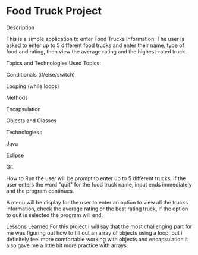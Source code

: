 # Food Truck Project

Description

This is a simple application to enter Food Trucks information.
The user is asked to enter up to 5 different food trucks and enter their name,
type of food and rating, then view the average rating and the highest-rated truck.

Topics and Technologies Used
Topics:

Conditionals (if/else/switch)

Looping (while loops)

Methods

Encapsulation

Objects and Classes

Technologies :

Java

Eclipse

Git

How to Run
the user will be prompt to enter up to 5 different trucks, if the user enters the word "quit" for the food truck name, input ends immediately and the program continues.

A menu will be display for the user to enter an option to view all the trucks information, check the average rating or the best rating truck, if the option to quit is selected the program will end.

Lessons Learned
For this project i will say that the most challenging part for me was figuring out how to fill out an array of objects using a loop, but i definitely feel more comfortable working with objects and encapsulation it also gave me a little bit more practice with arrays.
